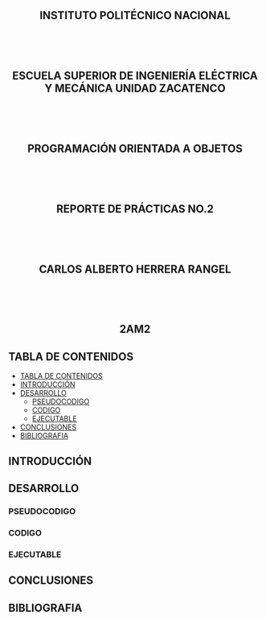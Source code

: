 <h2 align="center">INSTITUTO POLITÉCNICO NACIONAL</h2>
<p>&nbsp;</p>
<p>&nbsp;</p>
<h2 align="center">ESCUELA SUPERIOR DE INGENIERÍA ELÉCTRICA Y MECÁNICA UNIDAD ZACATENCO</h2>
<p>&nbsp;</p>
<p>&nbsp;</p>
<h2 align="center">PROGRAMACIÓN ORIENTADA A OBJETOS</h2>
<p>&nbsp;</p>
<p>&nbsp;</p>
<h2 align="center">REPORTE DE PRÁCTICAS NO.2</h2>
<p>&nbsp;</p>
<p>&nbsp;</p>
<h2 align="center">CARLOS ALBERTO HERRERA RANGEL</h2>
<p>&nbsp;</p>
<p>&nbsp;</p>
<h2 align="center">2AM2</h2>

<div class="page"/>

## TABLA DE CONTENIDOS

- [TABLA DE CONTENIDOS](#tabla-de-contenidos)
- [INTRODUCCIÓN](#introducción)
- [DESARROLLO](#desarrollo)
  - [PSEUDOCODIGO](#pseudocodigo)
  - [CODIGO](#codigo)
  - [EJECUTABLE](#ejecutable)
- [CONCLUSIONES](#conclusiones)
- [BIBLIOGRAFIA](#bibliografia)

<div class ="page"/>

## INTRODUCCIÓN

<div class ="page"/>

## DESARROLLO

### PSEUDOCODIGO

<div class ="page"/>

### CODIGO

<div class ="page"/>

### EJECUTABLE

<div class ="page"/>

## CONCLUSIONES

<div class ="page"/>

## BIBLIOGRAFIA


